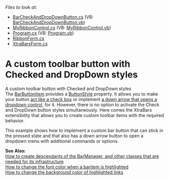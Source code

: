<!-- default file list -->
*Files to look at*:

* [BarCheckAndDropDownButton.cs](./CS/BarCheckAndDropDownButton.cs) (VB: [BarCheckAndDropDownButton.vb](./VB/BarCheckAndDropDownButton.vb))
* [MyRibbonControl.cs](./CS/MyRibbonControl.cs) (VB: [MyRibbonControl.vb](./VB/MyRibbonControl.vb))
* [Program.cs](./CS/Program.cs) (VB: [Program.vb](./VB/Program.vb))
* [RibbonForm.cs](./CS/RibbonForm.cs)
* [XtraBarsForm.cs](./CS/XtraBarsForm.cs)
<!-- default file list end -->
# A custom toolbar button with Checked and DropDown styles


<p>A custom toolbar button with Checked and DropDown styles<br />
The <a href="http://documentation.devexpress.com/#WindowsForms/clsDevExpressXtraBarsBarButtonItemtopic">BarButtonItem</a> provides a <a href="http://documentation.devexpress.com/#WindowsForms/DevExpressXtraBarsBarButtonItem_ButtonStyletopic">ButtonStyle</a> property. It allows you to make your button <a href="http://documentation.devexpress.com/#WindowsForms/CustomDocument348">act like a check box</a> or implement <a href="http://documentation.devexpress.com/#WindowsForms/CustomDocument349">a down arrow that opens a dropdown control</a>, for it. However, there is no option to activate the Check and DropDown button styles simultaneously. Here comes the XtraBars extensibility that allows you to create custom toolbar items with the required behavior. </p><p>This example shows how to implement a custom bar button that can stick in the pressed state and that also has a down arrow button to open a dropdown menu with additional commands or options.</p><p><strong>See Also:</strong><br />
<a href="https://www.devexpress.com/Support/Center/p/E1572">How to create descendants of the BarManager, and other classes that are needed for its infrastructure</a><br />
<a href="https://www.devexpress.com/Support/Center/p/A2952">How to change the font color when a baritem is highlighted</a><br />
<a href="https://www.devexpress.com/Support/Center/p/A488">How to change the background color of highlighted links</a></p>

<br/>


